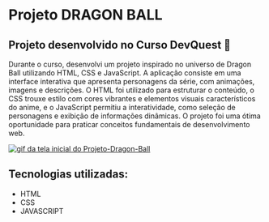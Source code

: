 # Projeto DRAGON BALL
## Projeto desenvolvido no Curso DevQuest 🚀
Durante o curso, desenvolvi um projeto inspirado no universo de Dragon Ball utilizando HTML, CSS e JavaScript. A aplicação consiste em uma interface interativa que apresenta personagens da série, com animações, imagens e descrições. O HTML foi utilizado para estruturar o conteúdo, o CSS trouxe estilo com cores vibrantes e elementos visuais característicos do anime, e o JavaScript permitiu a interatividade, como seleção de personagens e exibição de informações dinâmicas. O projeto foi uma ótima oportunidade para praticar conceitos fundamentais de desenvolvimento web.


[<img src="./gifdragonball.gif" alt="gif da tela inicial do Projeto-Dragon-Ball">](https://vinicius-griebler.github.io/Projeto-Dragon-Ball/)


## Tecnologias utilizadas:

- HTML
- CSS
- JAVASCRIPT